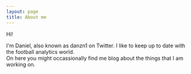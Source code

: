 ```yaml
---
layout: page
title: About me
---
```


Hi!

I'm Daniel, also known as danzn1 on Twitter. I like to keep up to date with the football analytics world.  
On here you might occassionally find me blog about the things that I am working on.
